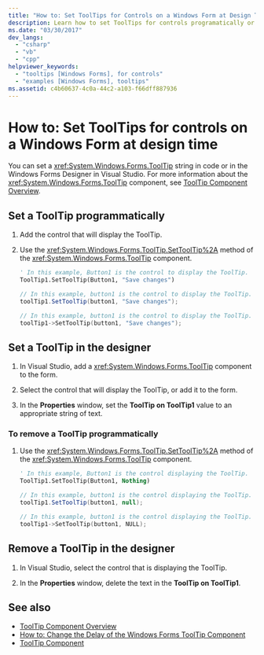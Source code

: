 ```yaml
---
title: "How to: Set ToolTips for Controls on a Windows Form at Design Time"
description: Learn how to set ToolTips for controls programatically or in the Windows Forms Designer in Visual Studio.
ms.date: "03/30/2017"
dev_langs:
  - "csharp"
  - "vb"
  - "cpp"
helpviewer_keywords:
  - "tooltips [Windows Forms], for controls"
  - "examples [Windows Forms], tooltips"
ms.assetid: c4b60637-4c0a-44c2-a103-f66dff887936
---
```

# How to: Set ToolTips for controls on a Windows Form at design time

You can set a <xref:System.Windows.Forms.ToolTip> string in code or in the Windows Forms Designer in Visual Studio. For more information about the <xref:System.Windows.Forms.ToolTip> component, see [ToolTip Component Overview](tooltip-component-overview-windows-forms.md).

## Set a ToolTip programmatically

1. Add the control that will display the ToolTip.

2. Use the <xref:System.Windows.Forms.ToolTip.SetToolTip%2A> method of the <xref:System.Windows.Forms.ToolTip> component.

    ```vb
    ' In this example, Button1 is the control to display the ToolTip.
    ToolTip1.SetToolTip(Button1, "Save changes")
    ```

    ```csharp
    // In this example, button1 is the control to display the ToolTip.
    toolTip1.SetToolTip(button1, "Save changes");
    ```

    ```cpp
    // In this example, button1 is the control to display the ToolTip.
    toolTip1->SetToolTip(button1, "Save changes");
    ```

## Set a ToolTip in the designer

1. In Visual Studio, add a <xref:System.Windows.Forms.ToolTip> component to the form.

2. Select the control that will display the ToolTip, or add it to the form.

3. In the **Properties** window, set the **ToolTip on ToolTip1** value to an appropriate string of text.

### To remove a ToolTip programmatically

1. Use the <xref:System.Windows.Forms.ToolTip.SetToolTip%2A> method of the <xref:System.Windows.Forms.ToolTip> component.

    ```vb
    ' In this example, Button1 is the control displaying the ToolTip.
    ToolTip1.SetToolTip(Button1, Nothing)
    ```

    ```csharp
    // In this example, button1 is the control displaying the ToolTip.
    toolTip1.SetToolTip(button1, null);
    ```

    ```cpp
    // In this example, button1 is the control displaying the ToolTip.
    toolTip1->SetToolTip(button1, NULL);
    ```

## Remove a ToolTip in the designer

1. In Visual Studio, select the control that is displaying the ToolTip.

2. In the **Properties** window, delete the text in the **ToolTip on ToolTip1**.

## See also

- [ToolTip Component Overview](tooltip-component-overview-windows-forms.md)
- [How to: Change the Delay of the Windows Forms ToolTip Component](how-to-change-the-delay-of-the-windows-forms-tooltip-component.md)
- [ToolTip Component](tooltip-component-windows-forms.md)
